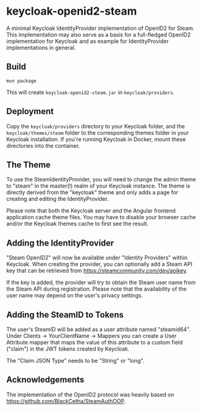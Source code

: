 # keycloak-openid2-steam

A minimal Keycloak IdentityProvider implementation of OpenID2 for Steam. This implementation may
also serve as a basis for a full-fledged OpenID2 implementation for Keycloak and as example for
IdentityProvider implementations in general.

## Build

```
mvn package
```

This will create `keycloak-openid2-steam.jar` in `keycloak/providers`.

## Deployment

Copy the `keycloak/providers` directory to your Keycloak folder, and the `keycloak/themes/steam`
folder to the corresponding themes folder in your Keycloak installation. If you're running
Keycloak in Docker, mount these directories into the container.

## The Theme

To use the SteamIdentityProvider, you will need to change the admin theme to "steam" in the
master(!) realm of your Keycloak instance. The theme is directly derived from the "keycloak"
theme and only adds a page for creating and editing the IdentityProvider.

Please note that both the Keycloak server _and_ the Angular frontend application cache theme
files. You may have to disable your browser cache and/or the Keycloak themes cache to first
see the result.

## Adding the IdentityProvider

"Steam OpenID2" will now be available under "Identity Providers" within Keycloak. When creating
the provider, you can optionally add a Steam API key that can be retrieved from
https://steamcommunity.com/dev/apikey.

If the key is added, the provider will try to obtain the Steam user name from the Steam API
during registration. Please note that the availability of the user name may depend on the user's
privacy settings.

## Adding the SteamID to Tokens

The user's SteamID will be added as a user attribute named "steamid64". Under Clients ->
YourClientName -> Mappers you can create a User Attribute mapper that maps the
value of this attribute to a custom field ("claim") in the JWT tokens created by Keycloak.

The "Claim JSON Type" needs to be "String" or "long".

## Acknowledgements

The implementation of the OpenID2 protocol was heavily based on
https://github.com/BlackCetha/SteamAuthOOP.